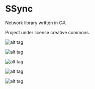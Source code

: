 # SSync
Network library written in C#.

Project under license creative commons.

![alt tag](http://puu.sh/obRr7/8f762897b3.png)

![alt tag](http://puu.sh/obRsm/f2b7224cd8.png)

![alt tag](http://puu.sh/obRtX/02488dc4cb.png)

![alt tag](http://puu.sh/obRuF/5786a98caf.png)

![alt tag](http://puu.sh/obU5Y/cae3d7d16f.png)